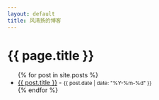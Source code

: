 ```yaml
---
layout: default
title: 风清扬的博客
---
```

<h1>{{ page.title }}</h1>
<ul>
  {% for post in site.posts %}
    <li>
      <a href="{{ post.url }}">{{ post.title }}</a> - <small>{{ post.date | date: "%Y-%m-%d" }}</small>
    </li>
  {% endfor %}
</ul>
